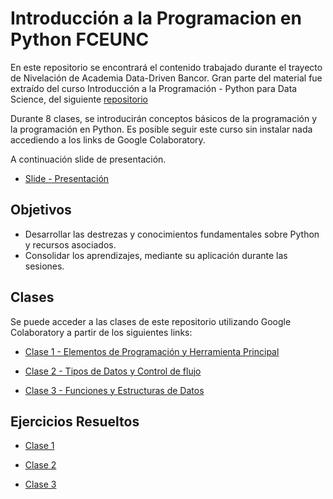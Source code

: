 # Introducción a la Programacion en Python FCEUNC
En este repositorio se encontrará el contenido trabajado durante el trayecto de Nivelación de Academia Data-Driven Bancor.
Gran parte del material fue extraído del curso Introducción a la Programación - Python para Data Science, del siguiente [repositorio](https://github.com/lbiedma/IntroProgramacionFCEUNC) 

Durante 8 clases, se introducirán conceptos básicos de la programación y la programación en Python. Es posible seguir este curso sin instalar nada accediendo a los links de Google Colaboratory.

A continuación slide de presentación. 

- [Slide - Presentación](https://docs.google.com/presentation/d/144HMt0lCxCiYPDR0kiCiNsXD3VzhW37Z/edit#slide=id.g12067c7cd4f_0_36)



## Objetivos

- Desarrollar las destrezas y conocimientos fundamentales sobre Python y recursos asociados.
- Consolidar los aprendizajes, mediante su aplicación durante las sesiones.

## Clases
Se puede acceder a las clases de este repositorio utilizando Google Colaboratory a partir de los siguientes links:

- [Clase 1 - Elementos de Programación y Herramienta Principal](https://colab.research.google.com/github/martinezarraigadamaria/IntroduccionProgramacionPythonFCEUNC/blob/master/clases/IntroProgPython_clase1.ipynb)

- [Clase 2 - Tipos de Datos y Control de flujo](https://colab.research.google.com/github/martinezarraigadamaria/IntroduccionProgramacionPythonFCEUNC/blob/master/clases/IntroProgPython_clase2.ipynb)

- [Clase 3 - Funciones y Estructuras de Datos](https://colab.research.google.com/github/martinezarraigadamaria/IntroduccionProgramacionPythonFCEUNC/blob/master/clases/IntroProgPython_clase3.ipynb)

## Ejercicios Resueltos

- [Clase 1](https://colab.research.google.com/github/martinezarraigadamaria/IntroduccionProgramacionPythonFCEUNC/blob/master/ejerciciosResueltos/IntroProgPython_clase1_ejercicios.ipynb)

- [Clase 2](https://colab.research.google.com/github/martinezarraigadamaria/IntroduccionProgramacionPythonFCEUNC/blob/master/ejerciciosResueltos/IntroProgPython_clase2_ejercicios.ipynb)

- [Clase 3](https://colab.research.google.com/github/martinezarraigadamaria/IntroduccionProgramacionPythonFCEUNC/blob/master/ejerciciosResueltos/IntroProgPython_clase3_ejercicios.ipynb)

